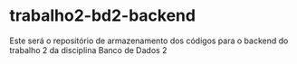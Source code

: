# trabalho2-bd2-backend
Este será o repositório de armazenamento dos códigos para o backend do trabalho 2 da disciplina Banco de Dados 2 
